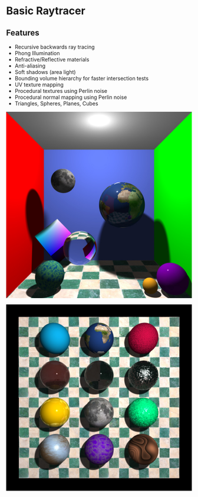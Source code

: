 # Basic Raytracer
## Features
- Recursive backwards ray tracing
- Phong Illumination
- Refractive/Reflective materials
- Anti-aliasing 
- Soft shadows (area light)
- Bounding volume hierarchy for faster intersection tests
- UV texture mapping
- Procedural textures using Perlin noise
- Procedural normal mapping using Perlin noise
- Triangles, Spheres, Planes, Cubes


![Cornell Box Showcase](pictures/cornell_showcase.jpg)

![Material Showcase](pictures/material_showcase.jpg)
